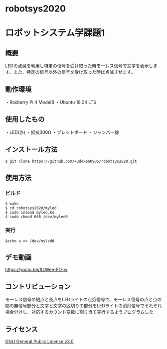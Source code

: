 # robotsys2020
# ロボットシステム学課題1
## 概要
LEDの点滅を利用し特定の信号を受け取った時モーレス信号で文字を表示します。また、特定の信号以外の信号を受け取った時は点滅させます。
## 動作環境
・Rasberry Pi 4 ModelB
・Ubuntu 18.04 LTS
## 使用したもの
・LED(赤)
・抵抗300Ω
・ブレットボード
・ジャンパー線
## インストール方法
```
$ git clone https://github.com/kudoken0905/robotsys2020.git  
```
## 使用方法
### ビルド
```
$ make  
$ cd robotsys2020/myled  
$ sudo insmod myled.ko  
$ sudo chmod 666 /dev/myled0  
```
### 実行
```
$echo a >> /dev/myled0 
```
## デモ動画
https://youtu.be/ftzWee-FD-w
## コントリビューション
モーレス信号の短点と長点をLEDライトの点灯信号で、モーレス信号の点と点の間の無信号部分と文字と文字の区切りの部分をLEDライトの消灯信号でそれぞれ場合分けし、対応するカウント変数に割り当て実行するようプログラムした
## ライセンス
[GNU General Public License v3.0](https://github.com/AD58-3104/robosys_led_control/blob/main/COPYING)
